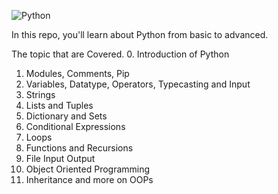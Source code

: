 ![Python](https://pbs.twimg.com/media/FaJ66ryXEAMaPlG?format=jpg&name=medium)

In this repo, you'll learn about Python from basic to advanced. 

The topic that are Covered.
0. Introduction of Python
1. Modules, Comments, Pip
2. Variables, Datatype, Operators, Typecasting and Input
3. Strings
4. Lists and Tuples
5. Dictionary and Sets
6. Conditional Expressions
7. Loops
8. Functions and Recursions
9. File Input Output
10. Object Oriented Programming
11. Inheritance and more on OOPs
